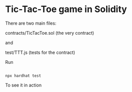 # Tic-Tac-Toe game in Solidity

There are two main files: 

contracts/TicTacToe.sol (the very contract)

and 

test/TTT.js (tests for the contract)

Run 

```shell

npx hardhat test
```
To see it in action

